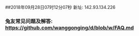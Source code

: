 ##2018年09月28日07时12分07秒 新址: 142.93.134.226
### 兔友常见问题及解答: https://github.com/wanggonging/d/blob/w/FAQ.md
